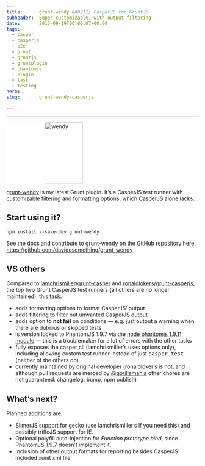 ```yaml
---
title:      grunt-wendy &#8211; CasperJS for GruntJS
subheader:  Super customizable, with output filtering
date:       2015-09-19T00:00:07+00:00
tags:
  - casper
  - casperjs
  - e2e
  - grunt
  - gruntjs
  - gruntplugin
  - phantomjs
  - plugin
  - task
  - testing
hero:       
slug:       grunt-wendy-casperjs

---
```



<hr />
<p><img src="data:image/gif;base64,R0lGODdhAQABAPAAAP///wAAACwAAAAAAQABAEACAkQBADs=" data-lazy-type="image" data-lazy-src="http://davidosomething.com/content/uploads/wendy.png" alt="wendy" width="100" height="160" class="lazy lazy-hidden alignleft size-full wp-image-1870" /><noscript><img src="http://davidosomething.com/content/uploads/wendy.png" alt="wendy" width="100" height="160" class="alignleft size-full wp-image-1870" /></noscript></p>
<p><a href="https://github.com/davidosomething/grunt-wendy">grunt-wendy</a> is my latest Grunt plugin. It&#8217;s a CasperJS test runner with customizable filtering and formatting options, which CasperJS alone lacks.</p>
<h2>Start using it?</h2>
<pre><code>npm install --save-dev grunt-wendy</code></pre>
<p>See the docs and contribute to grunt-wendy on the GitHub repository here: <a title="grunt-wendy on GitHub" href="https://github.com/davidosomething/grunt-wendy" target="_blank">https://github.com/davidosomething/grunt-wendy</a></p>
<h2>VS others</h2>
<p>Compared to <a href="https://github.com/iamchrismiller/grunt-casper">iamchrismiller/grunt-casper</a> and <a href="https://github.com/ronaldlokers/grunt-casperjs">ronaldlokers/grunt-casperjs</a>, the top two Grunt CasperJS test runners (all others are no longer maintained), this task:</p>
<ul>
<li>adds formatting options to format CasperJS&#8217; output</li>
<li>adds filtering to filter out unwanted CasperJS output</li>
<li>adds option to <strong>not fail</strong> on conditions &#8212; e.g. just output a warning when there are dubious or skipped tests</li>
<li>is version locked to PhantomJS 1.9.7 via the <a href="https://github.com/Medium/phantomjs">node phantomjs 1.9.11 module</a> &#8212; this is a troublemaker for a lot of errors with the other tasks</li>
<li>fully exposes the casper cli (iamchrismiller&#8217;s uses options only), including allowing custom test runner instead of just <kbd>casper test</kbd> (neither of the others do)</li>
<li>currently maintained by original developer (ronaldloker&#8217;s is not, and although pull requests are merged by <a href="https://github.com/gorillamania">@gorillamania</a> other chores are not guaranteed: changelog, bump, npm publish)</li>
</ul>
<h2>What&#8217;s next?</h2>
<p>Planned additions are:</p>
<ul>
<li>SlimerJS support for gecko (use iamchrismiller&#8217;s if you need this) and possibly trifleJS support for IE.</li>
<li>Optional polyfill auto-injection for <var>Function.prototype.bind</var>, since PhantomJS 1.9.7 doesn&#8217;t implement it.</li>
<li>Inclusion of other output formats for reporting besides CasperJS&#8217; included xunit xml file</li>
</ul>

